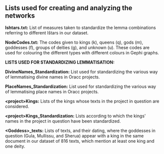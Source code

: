 ## Lists used for creating and analyzing the networks

<b>Ishtars.txt:</b> List of measures taken to standardize the lemma combinations referring to different Ištars in our dataset.

<b>NodeCodes.txt:</b> The codes given to kings (k), queens (q), gods (m), goddesses (f), groups of deities (g), and unknown (u). These codes are used for colouring the different types with different colours in Gephi graphs.

<b>LISTS USED FOR STANDARDIZING LEMMATISATION:</b>

<b>DivineNames_Standardization:</b> List used for standardizing the various way of lemmatising divine names in Oracc projects.

<b>PlaceNames_Standardization:</b> List used for standardizing the various way of lemmatising place names in Oracc projects.

<b>\<project\>Kings:</b> Lists of the kings whose texts in the project in question are considered.
  
<b>\<project\>Kings_Standardization:</b> Lists according to which the kings' names in the project in question have been standardized.
  
<b>\<Goddess\>_texts:</b> Lists of texts, and their dating, where the goddesses in question (Gula, Mullissu, and Sherua) appear with a king in the same document in our dataset of 816 texts, which mention at least one king and one deity.
